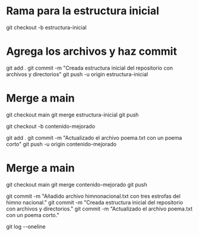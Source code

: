 # Rama para la estructura inicial
git checkout -b estructura-inicial

# Agrega los archivos y haz commit
git add .
git commit -m "Creada estructura inicial del repositorio con archivos y directorios"
git push -u origin estructura-inicial

# Merge a main
git checkout main
git merge estructura-inicial
git push

git checkout -b contenido-mejorado

git add .
git commit -m "Actualizado el archivo poema.txt con un poema corto"
git push -u origin contenido-mejorado

# Merge a main
git checkout main
git merge contenido-mejorado
git push

git commit -m "Añadido archivo himnonacional.txt con tres estrofas del himno nacional."
git commit -m "Creada estructura inicial del repositorio con archivos y directorios."
git commit -m "Actualizado el archivo poema.txt con un poema corto."

git log --oneline

